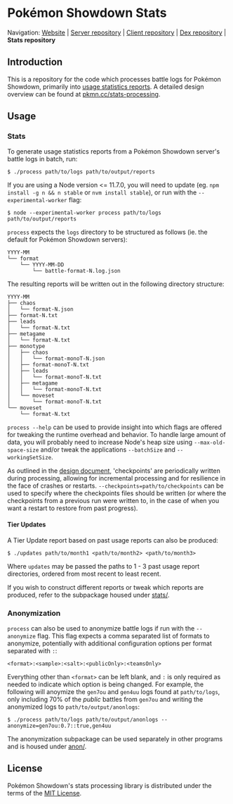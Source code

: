 Pokémon Showdown Stats
========================================================================

Navigation: [Website][1] | [Server repository][2] | [Client repository][3] | [Dex repository][4] | **Stats repository**

  [1]: http://pokemonshowdown.com/
  [2]: https://github.com/Zarel/Pokemon-Showdown
  [3]: https://github.com/Zarel/Pokemon-Showdown-Client
  [4]: https://github.com/Zarel/Pokemon-Showdown-Dex

Introduction
------------------------------------------------------------------------

This is a repository for the code which processes battle logs for Pokémon
Showdown, primarily into [usage statistics reports][5]. A detailed design
overview can be found at [pkmn.cc/stats-processing][6].

  [5]: https://www.smogon.com/stats/
  [6]: https://pkmn.cc/stats-processing

Usage
------------------------------------------------------------------------

### Stats

To generate usage statistics reports from a Pokémon Showdown server's battle
logs in batch, run:

    $ ./process path/to/logs path/to/output/reports

If you are using a Node version <= 11.7.0, you will need to update (eg. `npm install -g n
&& n stable` or `nvm install stable`), or run with the `--experimental-worker` flag:

    $ node --experimental-worker process path/to/logs path/to/output/reports

`process` expects the `logs` directory to be structured as follows (ie. the default
for Pokémon Showdown servers):

    YYYY-MM
    └── format
        └── YYYY-MM-DD
            └── battle-format-N.log.json

The resulting reports will be written out in the following directory structure:

    YYYY-MM
    ├── chaos
    │   └── format-N.json
    ├── format-N.txt
    ├── leads
    │   └── format-N.txt
    ├── metagame
    │   └── format-N.txt
    ├── monotype
    │   ├── chaos
    │   │   └── format-monoT-N.json
    │   ├── format-monoT-N.txt
    │   ├── leads
    │   │   └── format-monoT-N.txt
    │   ├── metagame
    │   │   └── format-monoT-N.txt
    │   └── moveset
    │       └── format-monoT-N.txt
    └── moveset
        └── format-N.txt

`process --help` can be used to provide insight into which flags are offered for
tweaking the runtime overhead and behavior. To handle large amount of data, you
will probably need to increase Node's heap size using `--max-old-space-size` and/or
tweak the applications `--batchSize` and `--workingSetSize`.

As outlined in the [design document][6], 'checkpoints' are periodically written
during processing, allowing for incremental processing and for resilience in the
face of crashes or restarts. `--checkpoints=path/to/checkpoints` can be used to
specify where the checkpoints files should be written (or where the checkpoints
from a previous run were written to, in the case of when you want a restart to
restore from past progress).

#### Tier Updates

A Tier Update report based on past usage reports can also be produced:

    $ ./updates path/to/month1 <path/to/month2> <path/to/month3>

Where `updates` may be passed the paths to 1 - 3 past usage report directories,
ordered from most recent to least recent.

If you wish to construct different reports or tweak which reports are produced,
refer to the subpackage housed under [stats/][7].

  [7]: https://github.com/pkmn-cc/Pokemon-Showdown-Stats/tree/master/stats

### Anonymization

`process` can also be used to anonymize battle logs if run with the
`--anonymize` flag. This flag expects a comma separated list of formats to
anonymize, potentially with additional configuration options per format
separated with `:`:

    <format>:<sample>:<salt>:<publicOnly>:<teamsOnly>

Everything other than `<format>` can be left blank, and `:` is only required
as needed to indicate which option is being changed. For example, the following
will anoymize the `gen7ou` and `gen4uu` logs found at `path/to/logs`, only
including 70% of the _public_ battles from `gen7ou` and writing the anonymized
logs to `path/to/output/anonlogs`:

    $ ./process path/to/logs path/to/output/anonlogs --anonymize=gen7ou:0.7::true,gen4uu

The anonymization subpackage can be used separately in other programs and is
housed under [anon/][8].

  [8]: https://github.com/pkmn-cc/Pokemon-Showdown-Stats/tree/master/anon


License
------------------------------------------------------------------------

Pokémon Showdown's stats processing library is distributed under the terms of the [MIT License][9].

  [9]: https://github.com/pkmn-cc/Pokemon-Showdown-Stats/blob/master/LICENSE
